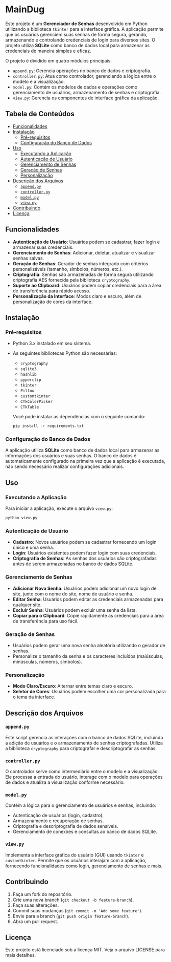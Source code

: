 
# MainDug
Este projeto é um **Gerenciador de Senhas** desenvolvido em Python utilizando a biblioteca `tkinter` para a interface gráfica. A aplicação permite que os usuários gerenciem suas senhas de forma segura, gerando, armazenando e controlando credenciais de login para diversos sites. O projeto utiliza **SQLite** como banco de dados local para armazenar as credenciais de maneira simples e eficaz.

O projeto é dividido em quatro módulos principais:
- `append.py`: Gerencia operações no banco de dados e criptografia.
- `controller.py`: Atua como controlador, gerenciando a lógica entre o modelo e a visualização.
- `model.py`: Contém os modelos de dados e operações como gerenciamento de usuários, armazenamento de senhas e criptografia.
- `view.py`: Gerencia os componentes de interface gráfica da aplicação.

## Tabela de Conteúdos
- [Funcionalidades](#funcionalidades)
- [Instalação](#instalação)
  - [Pré-requisitos](#pré-requisitos)
  - [Configuração do Banco de Dados](#configuração-do-banco-de-dados)
- [Uso](#uso)
  - [Executando a Aplicação](#executando-a-aplicação)
  - [Autenticação de Usuário](#autenticação-de-usuário)
  - [Gerenciamento de Senhas](#gerenciamento-de-senhas)
  - [Geração de Senhas](#geração-de-senhas)
  - [Personalização](#personalização)
- [Descrição dos Arquivos](#descrição-dos-arquivos)
  - [`append.py`](#appendpy)
  - [`controller.py`](#controllerpy)
  - [`model.py`](#modelpy)
  - [`view.py`](#viewpy)
- [Contribuindo](#contribuindo)
- [Licença](#licença)

## Funcionalidades

- **Autenticação de Usuário**: Usuários podem se cadastrar, fazer login e armazenar suas credenciais.
- **Gerenciamento de Senhas**: Adicionar, deletar, atualizar e visualizar senhas salvas.
- **Geração de Senhas**: Gerador de senhas integrado com critérios personalizáveis (tamanho, símbolos, números, etc.).
- **Criptografia**: Senhas são armazenadas de forma segura utilizando criptografia AES fornecida pela biblioteca `cryptography`.
- **Suporte ao Clipboard**: Usuários podem copiar credenciais para a área de transferência para rápido acesso.
- **Personalização da Interface**: Modos claro e escuro, além de personalização de cores da interface.

## Instalação

### Pré-requisitos

- Python 3.x instalado em seu sistema.
- As seguintes bibliotecas Python são necessárias:
  - `cryptography`
  - `sqlite3`
  - `hashlib`
  - `pyperclip`
  - `tkinter`
  - `Pillow`
  - `customtkinter`
  - `CTkColorPicker`
  - `CTkTable`

  Você pode instalar as dependências com o seguinte comando:

  ```bash
  pip install -r requirements.txt
  ```

### Configuração do Banco de Dados

A aplicação utiliza **SQLite** como banco de dados local para armazenar as informações dos usuários e suas senhas. O banco de dados é automaticamente configurado na primeira vez que a aplicação é executada, não sendo necessário realizar configurações adicionais.

## Uso

### Executando a Aplicação

Para iniciar a aplicação, execute o arquivo `view.py`:

```bash
python view.py
```

### Autenticação de Usuário

- **Cadastro**: Novos usuários podem se cadastrar fornecendo um login único e uma senha.
- **Login**: Usuários existentes podem fazer login com suas credenciais.
- **Criptografia de Senhas**: As senhas dos usuários são criptografadas antes de serem armazenadas no banco de dados SQLite.

### Gerenciamento de Senhas

- **Adicionar Nova Senha**: Usuários podem adicionar um novo login de site, junto com o nome do site, nome de usuário e senha.
- **Editar Senha**: Usuários podem editar as credenciais armazenadas para qualquer site.
- **Excluir Senha**: Usuários podem excluir uma senha da lista.
- **Copiar para o Clipboard**: Copie rapidamente as credenciais para a área de transferência para uso fácil.

### Geração de Senhas

- Usuários podem gerar uma nova senha aleatória utilizando o gerador de senhas.
- Personalize o tamanho da senha e os caracteres incluídos (maiúsculas, minúsculas, números, símbolos).

### Personalização

- **Modo Claro/Escuro**: Alternar entre temas claro e escuro.
- **Seletor de Cores**: Usuários podem escolher uma cor personalizada para o tema da interface.

## Descrição dos Arquivos

### `append.py`

Este script gerencia as interações com o banco de dados SQLite, incluindo a adição de usuários e o armazenamento de senhas criptografadas. Utiliza a biblioteca `cryptography` para criptografar e descriptografar as senhas.

### `controller.py`

O controlador serve como intermediário entre o modelo e a visualização. Ele processa a entrada do usuário, interage com o modelo para operações de dados e atualiza a visualização conforme necessário.

### `model.py`

Contém a lógica para o gerenciamento de usuários e senhas, incluindo:
- Autenticação de usuários (login, cadastro).
- Armazenamento e recuperação de senhas.
- Criptografia e descriptografia de dados sensíveis.
- Gerenciamento de conexões e consultas ao banco de dados SQLite.

### `view.py`

Implementa a interface gráfica do usuário (GUI) usando `tkinter` e `customtkinter`. Permite que os usuários interajam com a aplicação, fornecendo funcionalidades como login, gerenciamento de senhas e mais.

## Contribuindo

1. Faça um fork do repositório.
2. Crie uma nova branch (`git checkout -b feature-branch`).
3. Faça suas alterações.
4. Commit suas mudanças (`git commit -m 'Add some feature'`).
5. Envie para a branch (`git push origin feature-branch`).
6. Abra um pull request.

## Licença

Este projeto está licenciado sob a licença MIT. Veja o arquivo LICENSE para mais detalhes.
